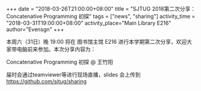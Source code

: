 +++
date = "2018-03-26T21:00:00+08:00"
title = "SJTUG 2018第二次分享：Concatenative Programming 初探"
tags = ["news", "sharing"]
activity_time = "2018-03-31T19:00:00+08:00"
activity_place="Main Library E216"
author="Evensgn"
+++

本周六（31日）晚 19:00 将在 图书馆主馆 E216 进行本学期第二次分享，欢迎大家带电脑前来参加。本次分享内容为：

Concatenative Programming 初探 @ 王竹阳

届时会通过teamviewer等进行现场直播，slides 会上传到 https://github.com/sjtug/sharing
